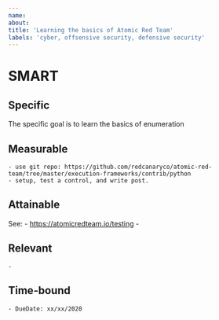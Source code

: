 ```yaml
---
name: 
about: 
title: 'Learning the basics of Atomic Red Team'
labels: 'cyber, offsensive security, defensive security'
---
```


# SMART
## Specific
The specific goal is to learn the basics of enumeration


## Measurable
    - use git repo: https://github.com/redcanaryco/atomic-red-team/tree/master/execution-frameworks/contrib/python
    - setup, test a control, and write post.
    

## Attainable
See:
    - https://atomicredteam.io/testing
    - 

## Relevant
    - 

## Time-bound
    - DueDate: xx/xx/2020
